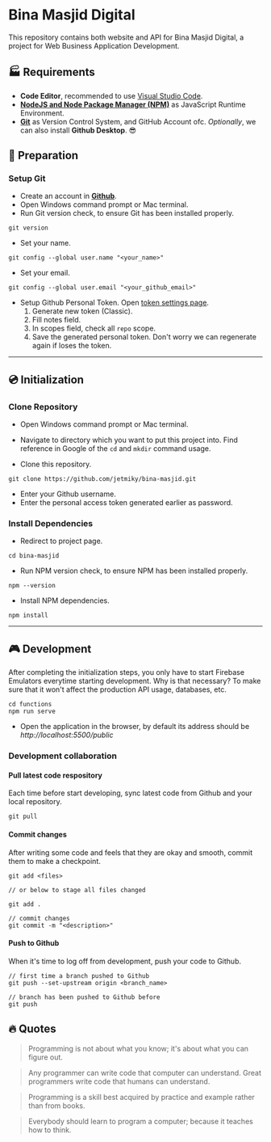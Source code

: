 # Bina Masjid Digital

This repository contains both website and API for Bina Masjid Digital, a project for Web Business Application Development.

## :factory: Requirements

- **Code Editor**, recommended to use [Visual Studio Code](https://code.visualstudio.com/).
- **[NodeJS and Node Package Manager (NPM)](https://nodejs.org/en/download/current)** as JavaScript Runtime Environment.
- **[Git](https://git-scm.com/downloads)** as Version Control System, and GitHub Account ofc. _Optionally_, we can also install **Github Desktop**. :sunglasses:

## :pill: Preparation

### Setup Git

- Create an account in **[Github](https://www.github.com)**.
- Open Windows command prompt or Mac terminal.
- Run Git version check, to ensure Git has been installed properly.

```
git version
```

- Set your name.

```
git config --global user.name "<your_name>"
```

- Set your email.

```
git config --global user.email "<your_github_email>"
```

- Setup Github Personal Token. Open [token settings page](https://github.com/settings/tokens).
    1. Generate new token (Classic).
    2. Fill notes field.
    3. In scopes field, check all `repo` scope.
    4. Save the generated personal token. Don't worry we can regenerate again if loses the token.

---

## :cd: Initialization

### Clone Repository

- Open Windows command prompt or Mac terminal.
- Navigate to directory which you want to put this project into. Find reference in Google of the `cd` and `mkdir` command usage.

- Clone this repository.

```
git clone https://github.com/jetmiky/bina-masjid.git
```

- Enter your Github username.
- Enter the personal access token generated earlier as password.

### Install Dependencies

- Redirect to project page.

```
cd bina-masjid
```

- Run NPM version check, to ensure NPM has been installed properly.

```
npm --version
```

- Install NPM dependencies.

```
npm install
```

---

## :video_game: Development

After completing the initialization steps, you only have to start Firebase Emulators everytime starting development.
Why is that necessary? To make sure that it won't affect the production API usage, databases, etc.

```
cd functions
npm run serve
```

- Open the application in the browser, by default its address should be _http://localhost:5500/public_

### Development collaboration

#### Pull latest code respository

Each time before start developing, sync latest code from Github and your local repository.

```
git pull
```

#### Commit changes

After writing some code and feels that they are okay and smooth, commit them to make a checkpoint.

```
git add <files>

// or below to stage all files changed

git add .

// commit changes
git commit -m "<description>"
```

#### Push to Github

When it's time to log off from development, push your code to Github.

```
// first time a branch pushed to Github
git push --set-upstream origin <branch_name>

// branch has been pushed to Github before
git push
```

## :fire: Quotes

> Programming is not about what you know; it's about what you can figure out.

> Any programmer can write code that computer can understand. Great programmers write code that humans can understand.

> Programming is a skill best acquired by practice and example rather than from books.

> Everybody should learn to program a computer; because it teaches how to think.
